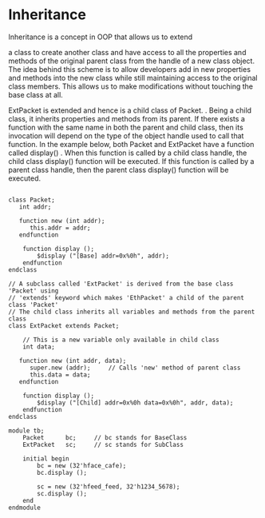# Inheritance

 Inheritance is a concept in OOP that allows us to extend

 <p>a class to create another class and have access to all the properties and methods of the original 
 parent class from the handle of a new class object.
 The idea behind this scheme is to allow developers add in new properties and methods into the new class while 
 still maintaining access to the original class members.
 This allows us to make modifications without touching the base class at all.</p>
 
 ExtPacket  is extended  and hence is a child class of Packet. . Being a child class, it inherits properties and methods from its parent. If there exists a function with the same name in both the parent and child class, then its invocation will depend on the type of the object handle used to call that function. In the example below, both Packet  and ExtPacket  have a function called display() . When this function is called by a child class handle, the child class display()  function will be executed. If this function is called by a parent class handle, then the parent class 
display()  function will be executed.

<pre><code class="language-verilog match-braces line-numbers">
class Packet;
   int addr;

   function new (int addr);
      this.addr = addr;
   endfunction

	function display ();
		$display ("[Base] addr=0x%0h", addr);
	endfunction
endclass

// A subclass called 'ExtPacket' is derived from the base class 'Packet' using
// 'extends' keyword which makes 'EthPacket' a child of the parent class 'Packet'
// The child class inherits all variables and methods from the parent class
class ExtPacket extends Packet;

	// This is a new variable only available in child class
	int data; 		

   function new (int addr, data);
      super.new (addr); 	// Calls 'new' method of parent class
      this.data = data;
   endfunction

	function display ();
		$display ("[Child] addr=0x%0h data=0x%0h", addr, data);
	endfunction
endclass

module tb;
	Packet      bc; 	// bc stands for BaseClass
	ExtPacket   sc; 	// sc stands for SubClass
	
	initial begin
		bc = new (32'hface_cafe);
		bc.display ();
	
        sc = new (32'hfeed_feed, 32'h1234_5678);	
		sc.display ();
	end
endmodule
</code>
</pre>
